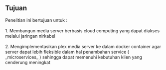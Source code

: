 ## Tujuan

<div style="text-align: left"> Penelitian ini bertujuan untuk : </div> <br /> 

<div style="text-align: left"> 
 1. Membangun media server berbasis cloud computing yang dapat diakses melalui jaringan nirkabel
<br/> <br/>
 2. Mengimplementasikan plex media server ke dalam docker container agar server dapat lebih fleksible dalam hal penambahan service ( _microservices_ ) sehingga dapat memenuhi kebutuhan klien yang cenderung meningkat
</div>